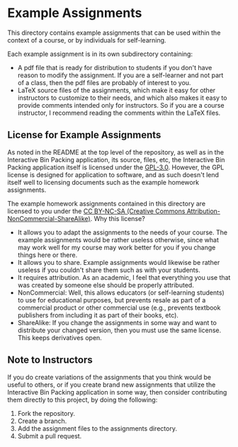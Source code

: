 # Example Assignments

This directory contains example assignments that can be
used within the context of a course, or by individuals for
self-learning. 

Each example assignment is in its own subdirectory containing:
* A pdf file that is ready for distribution to students if you 
  don't have reason to modify the assignment. If you are a 
  self-learner and not part of a class, then the pdf files are 
  probably of interest to you.  
* LaTeX source files of the assignments, which make it easy 
  for other instructors to customize to their needs, and which 
  also makes it easy to provide comments intended only for 
  instructors. So if you are a course instructor, I recommend 
  reading the comments within the LaTeX files.

## License for Example Assignments

As noted in the README at the top level of the repository,
as well as in the Interactive Bin Packing application, its
source, files, etc, the Interactive Bin Packing application
itself is licensed under
the [GPL-3.0](https://www.gnu.org/licenses/gpl-3.0.en.html).
However, the GPL license is designed for application to 
software, and as such doesn't lend itself well to licensing
documents such as the example homework assignments.

The example homework assignments contained in this directory
are licensed to you under 
the [CC BY-NC-SA (Creative Commons Attribution-NonCommercial-ShareAlike)](https://creativecommons.org/licenses/by-nc-sa/4.0/). Why this license?
* It allows you to adapt the assignments to the needs of your 
  course. The example assignments would be rather useless otherwise,
  since what may work well for my course may work better for you if
  you change things here or there.
* It allows you to share. Example assignments would likewise be rather
  useless if you couldn't share them such as with your students.
* It requires attribution. As an academic, I feel that everything you use
  that was created by someone else should be properly attributed.
* NonCommercial: Well, this allows educators (or self-learning students)
  to use for educational purposes, but prevents resale as part of a 
  commercial product or other commercial use (e.g., prevents textbook
  publishers from including it as part of their books, etc).
* ShareAlike: If you change the assignments in some way and want to
  distribute your changed version, then you must use the same license.
  This keeps derivatives open.

## Note to Instructors

If you do create variations of the assignments that you think would
be useful to others, or if you create brand new assignments that utilize
the Interactive Bin Packing application in some way, then consider
contributing them directly to this project, by doing the following:
1. Fork the repository.
2. Create a branch.
3. Add the assignment files to the assignments directory.
4. Submit a pull request.
  

